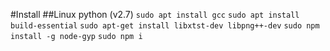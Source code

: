 #Install
##Linux
python (v2.7)
```sudo apt install gcc```
```sudo apt install build-essential```
```sudo apt-get install libxtst-dev libpng++-dev```
```sudo npm install -g node-gyp```
```sudo npm i```